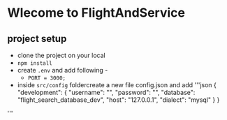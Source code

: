 # Wlecome to FlightAndService
## project setup
- clone the project on your local
- `npm install`
- create `.env` and add following -
     - `PORT = 3000;`
-  inside `src/config` foldercreate a new file config.json and add
'''json
{
  "development": {
    "username": "<your db names>",
    "password": "<your db password>",
    "database": "flight_search_database_dev",
    "host": "127.0.0.1",
    "dialect": "mysql"
  }
}

'''    
